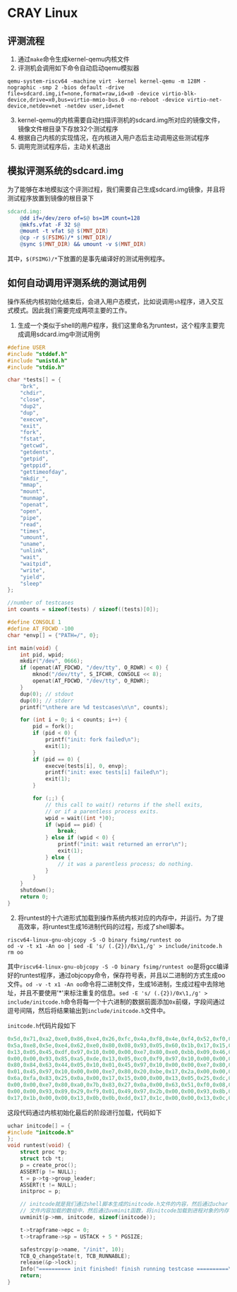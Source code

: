 # CRAY Linux

## 评测流程

1. 通过`make`命令生成kernel-qemu内核文件
2. 评测机会调用如下命令自动启动qemu模拟器

```shell
qemu-system-riscv64 -machine virt -kernel kernel-qemu -m 128M -nographic -smp 2 -bios default -drive file=sdcard.img,if=none,format=raw,id=x0 -device virtio-blk-device,drive=x0,bus=virtio-mmio-bus.0 -no-reboot -device virtio-net-device,netdev=net -netdev user,id=net
```

3. kernel-qemu的内核需要自动扫描评测机的sdcard.img所对应的镜像文件，镜像文件根目录下存放32个测试程序
4. 根据自己内核的实现情况，在内核进入用户态后主动调用这些测试程序
5. 调用完测试程序后，主动关机退出

## 模拟评测系统的sdcard.img

为了能够在本地模拟这个评测过程，我们需要自己生成sdcard.img镜像，并且将测试程序放置到镜像的根目录下

```makefile
sdcard.img:
	@dd if=/dev/zero of=$@ bs=1M count=128
	@mkfs.vfat -F 32 $@
	@mount -t vfat $@ $(MNT_DIR)
	@cp -r $(FSIMG)/* $(MNT_DIR)/
	@sync $(MNT_DIR) && umount -v $(MNT_DIR)
```

其中，`$(FSIMG)/*`下放置的是事先编译好的测试用例程序。

## 如何自动调用评测系统的测试用例

操作系统内核初始化结束后，会进入用户态模式，比如说调用`sh`程序，进入交互式模式。因此我们需要完成两项主要的工作。

1. 生成一个类似于shell的用户程序，我们这里命名为runtest，这个程序主要完成调用sdcard.img中测试用例

```c
#define USER
#include "stddef.h"
#include "unistd.h"
#include "stdio.h"

char *tests[] = {
    "brk",
    "chdir",
    "close",
    "dup2",
    "dup",
    "execve",
    "exit",
    "fork",
    "fstat",
    "getcwd",
    "getdents",
    "getpid",
    "getppid",
    "gettimeofday",
    "mkdir_",
    "mmap",
    "mount",
    "munmap",
    "openat",
    "open",
    "pipe",
    "read",
    "times",
    "umount",
    "uname",
    "unlink",
    "wait",
    "waitpid",
    "write",
    "yield",
    "sleep"
};

//number of testcases
int counts = sizeof(tests) / sizeof((tests)[0]);

#define CONSOLE 1
#define AT_FDCWD -100
char *envp[] = {"PATH=/", 0};

int main(void) {
    int pid, wpid;
    mkdir("/dev", 0666);
    if (openat(AT_FDCWD, "/dev/tty", O_RDWR) < 0) {
        mknod("/dev/tty", S_IFCHR, CONSOLE << 8);
        openat(AT_FDCWD, "/dev/tty", O_RDWR);
    }
    dup(0); // stdout
    dup(0); // stderr
    printf("\nthere are %d testcases\n\n", counts);

    for (int i = 0; i < counts; i++) {
        pid = fork();
        if (pid < 0) {
            printf("init: fork failed\n");
            exit(1);
        }
        if (pid == 0) {
            execve(tests[i], 0, envp);
            printf("init: exec tests[i] failed\n");
            exit(1);
        }

        for (;;) {
            // this call to wait() returns if the shell exits,
            // or if a parentless process exits.
            wpid = wait((int *)0);
            if (wpid == pid) {
                break;
            } else if (wpid < 0) {
                printf("init: wait returned an error\n");
                exit(1);
            } else {
                // it was a parentless process; do nothing.
            }
        }
    }
    shutdown();
    return 0;
}

```

2. 将runtest的十六进形式加载到操作系统内核对应的内存中，并运行。为了提高效率，将runtest生成16进制代码的过程，形成了shell脚本。

```shell
riscv64-linux-gnu-objcopy -S -O binary fsimg/runtest oo
od -v -t x1 -An oo | sed -E 's/ (.{2})/0x\1,/g' > include/initcode.h
rm oo
```

其中`riscv64-linux-gnu-objcopy -S -O binary fsimg/runtest oo`是将gcc编译好的runtest程序，通过objcopy命令，保存符号表，并且以二进制的方式生成oo文件。`od -v -t x1 -An oo`命令将二进制文件，生成16进制，生成过程中去除地址，并且不要使用'*'来标注重复的信息。`sed -E 's/ (.{2})/0x\1,/g' > include/initcode.h`命令将每一个十六进制的数据前面添加`0x`前缀，字段间通过逗号间隔，然后将结果输出到`include/initcode.h`文件中。

`initcode.h`代码片段如下

```c
0x5d,0x71,0xa2,0xe0,0x86,0xe4,0x26,0xfc,0x4a,0xf8,0x4e,0xf4,0x52,0xf0,0x56,0xec,
0x5a,0xe8,0x5e,0xe4,0x62,0xe0,0x80,0x08,0x93,0x05,0x60,0x1b,0x17,0x15,0x00,0x00,
0x13,0x05,0x45,0xdf,0x97,0x10,0x00,0x00,0xe7,0x80,0xe0,0xbb,0x09,0x46,0x97,0x15,
0x00,0x00,0x93,0x85,0xa5,0xde,0x13,0x05,0xc0,0xf9,0x97,0x10,0x00,0x00,0xe7,0x80,
0x80,0x84,0x63,0x44,0x05,0x10,0x01,0x45,0x97,0x10,0x00,0x00,0xe7,0x80,0xc0,0xbe,
0x01,0x45,0x97,0x10,0x00,0x00,0xe7,0x80,0x20,0xbe,0x17,0x2a,0x00,0x00,0x13,0x0a,
0x6a,0xfa,0x83,0x25,0x0a,0x00,0x17,0x15,0x00,0x00,0x13,0x05,0x25,0xdc,0x97,0x00,
0x00,0x00,0xe7,0x80,0xa0,0x7b,0x83,0x27,0x0a,0x00,0x63,0x51,0xf0,0x08,0x97,0x29,
0x00,0x00,0x93,0x89,0x29,0xf9,0x01,0x49,0x97,0x2b,0x00,0x00,0x93,0x8b,0x0b,0x08,
0x17,0x1b,0x00,0x00,0x13,0x0b,0x0b,0xdd,0x17,0x1c,0x00,0x00,0x13,0x0c,0x0c,0xdb,
```

这段代码通过内核初始化最后的阶段进行加载，代码如下

```c
uchar initcode[] = {
#include "initcode.h"
};
void runtest(void) {
    struct proc *p;
    struct tcb *t;
    p = create_proc();
    ASSERT(p != NULL);
    t = p->tg->group_leader;
    ASSERT(t != NULL);
    initproc = p;

    // initcode就是我们通过shell脚本生成的initcode.h文件的内容，然后通过uchar initcode数组将头文件的
    // 文件内容加载的数组中，然后通过uvminit函数，将initcode加载到进程对象的内存管理对象上(p->mm)
    uvminit(p->mm, initcode, sizeof(initcode));

    t->trapframe->epc = 0;
    t->trapframe->sp = USTACK + 5 * PGSIZE;

    safestrcpy(p->name, "/init", 10);
    TCB_Q_changeState(t, TCB_RUNNABLE);
    release(&p->lock);
    Info("========== init finished! finish running testcase ==========\n");
    return;
}
```